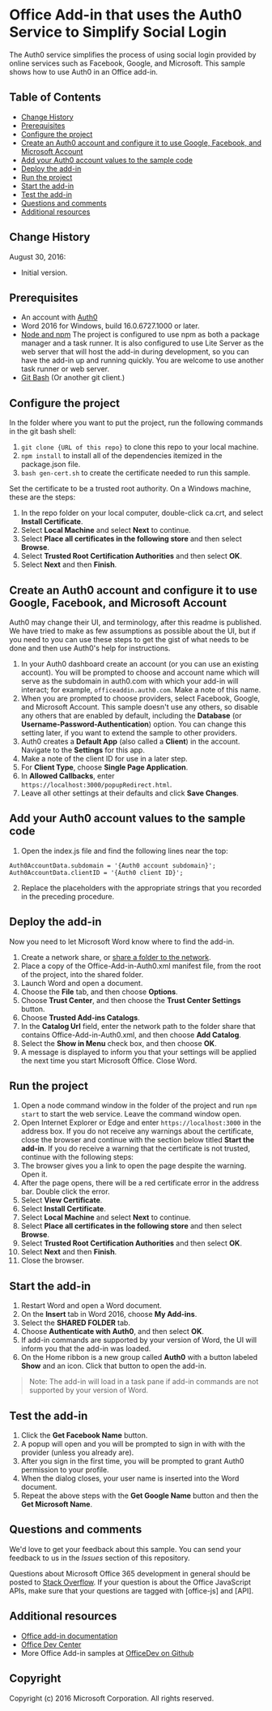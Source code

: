 # Office Add-in that uses the Auth0 Service to Simplify Social Login

The Auth0 service simplifies the process of using social login provided by online services such as Facebook, Google, and Microsoft. This sample shows how to use Auth0 in an Office add-in. 

## Table of Contents
* [Change History](#change-history)
* [Prerequisites](#prerequisites)
* [Configure the project](#configure-the-project)
* [Create an Auth0 account and configure it to use Google, Facebook, and Microsoft Account](#create-an-auth0-account-and-configure-it-to-use-google,-facebook,-and-microsoft-account)
* [Add your Auth0 account values to the sample code](#add-your-auth0-account-values-to-the-sample-code)
* [Deploy the add-in](#deploy-the-add-in)
* [Run the project](#run-the-project)
* [Start the add-in](#start-the-add-in)
* [Test the add-in](#test-the-add-in)
* [Questions and comments](#questions-and-comments)
* [Additional resources](#additional-resources)

## Change History

August 30, 2016:

* Initial version.

## Prerequisites

* An account with [Auth0](https://auth0.com)
* Word 2016 for Windows, build 16.0.6727.1000 or later.
* [Node and npm](https://nodejs.org/en/) The project is configured to use npm as both a package manager and a task runner. It is also configured to use Lite Server as the web server that will host the add-in during development, so you can have the add-in up and running quickly. You are welcome to use another task runner or web server.
* [Git Bash](https://git-scm.com/downloads) (Or another git client.)

## Configure the project

In the folder where you want to put the project, run the following commands in the git bash shell:

1. ```git clone {URL of this repo}``` to clone this repo to your local machine.
2. ```npm install``` to install all of the dependencies itemized in the package.json file.
3. ```bash gen-cert.sh``` to create the certificate needed to run this sample. 

Set the certificate to be a trusted root authority. On a Windows machine, these are the steps:

1. In the repo folder on your local computer, double-click ca.crt, and select **Install Certificate**. 
2. Select **Local Machine** and select **Next** to continue. 
3. Select **Place all certificates in the following store** and then select **Browse**.
4. Select **Trusted Root Certification Authorities** and then select **OK**. 
5. Select **Next** and then **Finish**. 

## Create an Auth0 account and configure it to use Google, Facebook, and Microsoft Account

Auth0 may change their UI, and terminology, after this readme is published. We have tried to make as few assumptions as possible about the UI, but if you need to you can use these steps to get the gist of what needs to be done and then use Auth0's help for instructions.

1. In your Auth0 dashboard create an account (or you can use an existing account). You will be prompted to choose and account name which will serve as the subdomain in auth0.com with which your add-in will interact; for example, `officeaddin.auth0.com`. Make a note of this name.
2. When you are prompted to choose providers, select Facebook, Google, and Microsoft Account. This sample doesn't use any others, so disable any others that are enabled by default, including the **Database** (or **Username-Password-Authentication**) option. You can change this setting later, if you want to extend the sample to other providers.
3. Auth0 creates a **Default App** (also called a **Client**) in the account. Navigate to the **Settings** for this app.
4. Make a note of the client ID for use in a later step.
5. For **Client Type**, choose **Single Page Application**. 
6. In **Allowed Callbacks**, enter `https://localhost:3000/popupRedirect.html`.
7. Leave all other settings at their defaults and click **Save Changes**.

## Add your Auth0 account values to the sample code

1. Open the index.js file and find the following lines near the top:
```
Auth0AccountData.subdomain = '{Auth0 account subdomain}';
Auth0AccountData.clientID = '{Auth0 client ID}';
```
2. Replace the placeholders with the appropriate strings that you recorded in the preceding procedure.

## Deploy the add-in

Now you need to let Microsoft Word know where to find the add-in.

1. Create a network share, or [share a folder to the network](https://technet.microsoft.com/en-us/library/cc770880.aspx).
2. Place a copy of the Office-Add-in-Auth0.xml manifest file, from the root of the project, into the shared folder.
3. Launch Word and open a document.
4. Choose the **File** tab, and then choose **Options**.
5. Choose **Trust Center**, and then choose the **Trust Center Settings** button.
6. Choose **Trusted Add-ins Catalogs**.
7. In the **Catalog Url** field, enter the network path to the folder share that contains Office-Add-in-Auth0.xml, and then choose **Add Catalog**.
8. Select the **Show in Menu** check box, and then choose **OK**.
9. A message is displayed to inform you that your settings will be applied the next time you start Microsoft Office. Close Word.

## Run the project

1. Open a node command window in the folder of the project and run ```npm start``` to start the web service. Leave the command window open.
2. Open Internet Explorer or Edge and enter ```https://localhost:3000``` in the address box. If you do not receive any warnings about the certificate, close the browser and continue with the section below titled **Start the add-in**. If you do receive a warning that the certificate is not trusted, continue with the following steps:
3. The browser gives you a link to open the page despite the warning. Open it.
4. After the page opens, there will be a red certificate error in the address bar. Double click the error.
5. Select **View Certificate**.
5. Select **Install Certificate**.
4. Select **Local Machine** and select **Next** to continue. 
3. Select **Place all certificates in the following store** and then select **Browse**.
4. Select **Trusted Root Certification Authorities** and then select **OK**. 
5. Select **Next** and then **Finish**.
6. Close the browser.

## Start the add-in

1. Restart Word and open a Word document.
2. On the **Insert** tab in Word 2016, choose **My Add-ins**.
3. Select the **SHARED FOLDER** tab.
4. Choose **Authenticate with Auth0**, and then select **OK**.
5. If add-in commands are supported by your version of Word, the UI will inform you that the add-in was loaded.
6. On the Home ribbon is a new group called **Auth0** with a button labeled **Show** and an icon. Click that button to open the add-in.

 > Note: The add-in will load in a task pane if add-in commands are not supported by your version of Word.

## Test the add-in

1. Click the **Get Facebook Name** button.
2. A popup will open and you will be prompted to sign in with with the provider (unless you already are).
3. After you sign in the first time, you will be prompted to grant Auth0 permission to your profile.
4. When the dialog closes, your user name is inserted into the Word document.
4. Repeat the above steps with the **Get Google Name** button and then the **Get Microsoft Name**.

## Questions and comments

We'd love to get your feedback about this sample. You can send your feedback to us in the *Issues* section of this repository.

Questions about Microsoft Office 365 development in general should be posted to [Stack Overflow](http://stackoverflow.com/questions/tagged/office-js+API). If your question is about the Office JavaScript APIs, make sure that your questions are tagged with [office-js] and [API].

## Additional resources

* [Office add-in documentation](https://msdn.microsoft.com/en-us/library/office/jj220060.aspx)
* [Office Dev Center](http://dev.office.com/)
* More Office Add-in samples at [OfficeDev on Github](https://github.com/officedev)

## Copyright
Copyright (c) 2016 Microsoft Corporation. All rights reserved.


